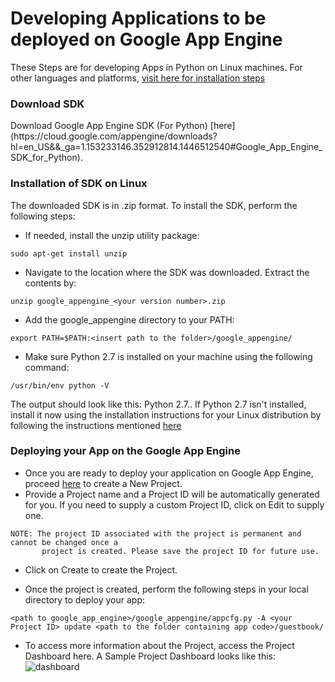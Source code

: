 <h1>Developing Applications to be deployed on Google App Engine</h1>

These Steps are for developing Apps in Python on Linux machines. For other languages and platforms, [visit here for installation steps](https://cloud.google.com/appengine/downloads?hl=en_US&&&&&&_ga=1.220381914.352912814.1446512540#Google_App_Engine_SDK_for_Python)

<h3>Download SDK </h3>
Download Google App Engine SDK (For Python) [here](https://cloud.google.com/appengine/downloads?hl=en_US&&_ga=1.153233146.352912814.1446512540#Google_App_Engine_SDK_for_Python).

<h3>Installation of SDK on Linux </h3>

The downloaded SDK is in .zip format. To install the SDK, perform the following steps:

* If needed, install the unzip utility package:
~~~
sudo apt-get install unzip
~~~

* Navigate to the location where the SDK was downloaded. Extract the contents by:
~~~
unzip google_appengine_<your version number>.zip 
~~~

* Add the google_appengine directory to your PATH:
~~~
export PATH=$PATH:<insert path to the folder>/google_appengine/
~~~

* Make sure Python 2.7 is installed on your machine using the following command:
~~~
/usr/bin/env python -V
~~~

  The output should look like this: Python 2.7.<number>. If Python 2.7 isn't installed, install it now using the 
installation instructions for your Linux distribution by following the instructions mentioned [here](https://docs.python.org/2/using/unix.html#getting-and-installing-the-latest-version-of-python)

<h3> Deploying your App on the Google App Engine </h3>

* Once you are ready to deploy your application on Google App Engine, proceed [here](https://console.developers.google.com/start/appengine?_ga=1.210813527.352912814.1446512540&pli=1)
  to create a New Project. 
* Provide a Project name and a Project ID will be automatically generated for you. If you need to supply a custom 
  Project ID, click on Edit to supply one.
 ~~~
 NOTE: The project ID associated with the project is permanent and cannot be changed once a
        project is created. Please save the project ID for future use.
 ~~~
 
* Click on Create to create the Project.
 
* Once the project is created, perform the following steps in your local directory to deploy your app:
 ~~~
 <path to google_app_engine>/google_appengine/appcfg.py -A <your Project ID> update <path to the folder containing app code>/guestbook/
~~~

* To access more information about the Project, access the Project Dashboard here. A Sample Project Dashboard looks like this:
![dashboard](https://cloud.githubusercontent.com/assets/9305577/10953963/e4cce1ee-8318-11e5-874b-c6b300620e57.png)
